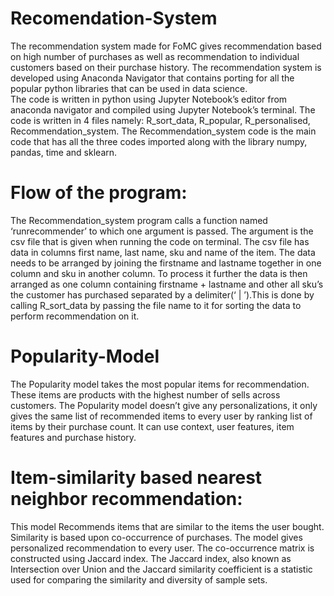 # Recomendation-System

The recommendation system made for FoMC gives recommendation based on high number of purchases as well as recommendation to individual customers based on their purchase history. 
The recommendation system is developed using Anaconda Navigator that contains porting for all the popular python libraries that can be used in data science.  
The code is written in python using Jupyter Notebook’s editor from anaconda navigator and compiled using Jupyter Notebook’s terminal. The code is written in 4 files namely: R_sort_data, R_popular, R_personalised, Recommendation_system. The Recommendation_system code is the main code that has all the three codes imported along with the library numpy, pandas, time and sklearn. 

# Flow of the program:
The Recommendation_system program calls a function named ‘runrecommender’ to which one argument is passed. 
The argument is the csv file that is given when running the code on terminal. 
The csv file has data in columns first name, last name, sku and name of the item. 
The data needs to be arranged by joining the firstname and lastname together in one column and sku in another column. 
To process it further the data is then arranged as one column containing firstname + lastname and other all sku’s the customer has purchased separated by a delimiter(‘ | ’).This is done by calling R_sort_data by passing the file name to it for sorting the data to perform recommendation on it. 

# Popularity-Model 
The Popularity model takes the most popular items for recommendation.
These items are products with the highest number of sells across customers.
The Popularity model doesn’t give any personalizations, it only gives the same list of recommended items to every user by ranking list of items by their purchase count.
It can use context, user features, item features and purchase history. 

# Item-similarity based nearest neighbor recommendation:
This model Recommends items that are similar to the items the user bought. 
Similarity is based upon co-occurrence of purchases. The model gives personalized recommendation to every user. 
The co-occurrence matrix is constructed using Jaccard index. 
The Jaccard index, also known as Intersection over Union and the Jaccard similarity coefficient is a statistic used for comparing the similarity and diversity of sample sets.
